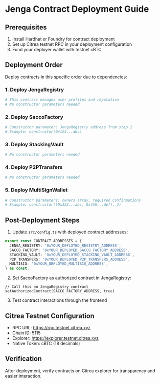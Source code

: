# Jenga Contract Deployment Guide

## Prerequisites

1. Install Hardhat or Foundry for contract deployment
2. Set up Citrea testnet RPC in your deployment configuration
3. Fund your deployer wallet with testnet cBTC

## Deployment Order

Deploy contracts in this specific order due to dependencies:

### 1. Deploy JengaRegistry
```bash
# This contract manages user profiles and reputation
# No constructor parameters needed
```

### 2. Deploy SaccoFactory
```bash
# Constructor parameter: JengaRegistry address from step 1
# Example: constructor(0x123...abc)
```

### 3. Deploy StackingVault
```bash
# No constructor parameters needed
```

### 4. Deploy P2PTransfers
```bash
# No constructor parameters needed
```

### 5. Deploy MultiSignWallet
```bash
# Constructor parameters: owners array, required confirmations
# Example: constructor([0x123...abc, 0x456...def], 2)
```

## Post-Deployment Steps

1. Update `src/config.ts` with deployed contract addresses:
```typescript
export const CONTRACT_ADDRESSES = {
  JENGA_REGISTRY: '0xYOUR_DEPLOYED_REGISTRY_ADDRESS',
  SACCO_FACTORY: '0xYOUR_DEPLOYED_SACCO_FACTORY_ADDRESS',
  STACKING_VAULT: '0xYOUR_DEPLOYED_STACKING_VAULT_ADDRESS',
  P2P_TRANSFERS: '0xYOUR_DEPLOYED_P2P_TRANSFERS_ADDRESS',
  MULTISIG: '0xYOUR_DEPLOYED_MULTISIG_ADDRESS',
} as const;
```

2. Set SaccoFactory as authorized contract in JengaRegistry:
```solidity
// Call this on JengaRegistry contract
setAuthorizedContract(SACCO_FACTORY_ADDRESS, true)
```

3. Test contract interactions through the frontend

## Citrea Testnet Configuration

- RPC URL: https://rpc.testnet.citrea.xyz
- Chain ID: 5115
- Explorer: https://explorer.testnet.citrea.xyz
- Native Token: cBTC (18 decimals)

## Verification

After deployment, verify contracts on Citrea explorer for transparency and easier interaction.
